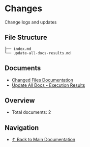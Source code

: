 # Changes

Change logs and updates

## File Structure

```
├── index.md
└── update-all-docs-results.md
```

## Documents

- [Changed Files Documentation](./index.md)
- [Update All Docs - Execution Results](./update-all-docs-results.md)

## Overview

- Total documents: 2

## Navigation

- [↑ Back to Main Documentation](../)
